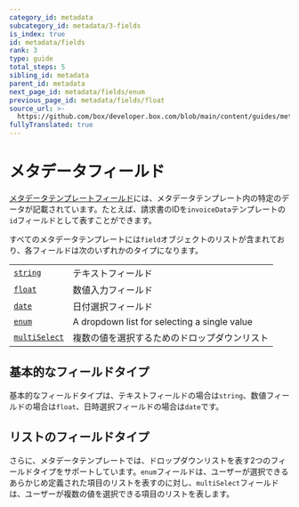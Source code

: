 ```yaml
---
category_id: metadata
subcategory_id: metadata/3-fields
is_index: true
id: metadata/fields
rank: 3
type: guide
total_steps: 5
sibling_id: metadata
parent_id: metadata
next_page_id: metadata/fields/enum
previous_page_id: metadata/fields/float
source_url: >-
  https://github.com/box/developer.box.com/blob/main/content/guides/metadata/3-fields/0-index.md
fullyTranslated: true
---
```

# メタデータフィールド

[メタデータテンプレートフィールド][r_field]には、メタデータテンプレート内の特定のデータが記載されています。たとえば、請求書のIDを`invoiceData`テンプレートの`id`フィールドとして表すことができます。

すべてのメタデータテンプレートには`field`オブジェクトのリストが含まれており、各フィールドは次のいずれかのタイプになります。

|                                                   |                                              |
| ------------------------------------------------- | -------------------------------------------- |
| [`string`](g://metadata/fields/string)            | テキストフィールド                                    |
| [`float`](g://metadata/fields/float)              | 数値入力フィールド                                    |
| [`date`](g://metadata/fields/date)                | 日付選択フィールド                                    |
| [`enum`](g://metadata/fields/enum)                | A dropdown list for selecting a single value |
| [`multiSelect`](g://metadata/fields/multi-select) | 複数の値を選択するためのドロップダウンリスト                       |

## 基本的なフィールドタイプ

基本的なフィールドタイプは、テキストフィールドの場合は`string`、数値フィールドの場合は`float`、日時選択フィールドの場合は`date`です。

## リストのフィールドタイプ

さらに、メタデータテンプレートでは、ドロップダウンリストを表す2つのフィールドタイプをサポートしています。`enum`フィールドは、ユーザーが選択できるあらかじめ定義された項目のリストを表すのに対し、`multiSelect`フィールドは、ユーザーが複数の値を選択できる項目のリストを表します。

[r_field]: r://metadata-template/#param-fields
